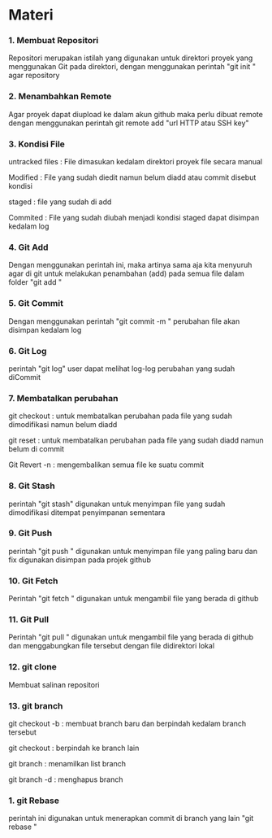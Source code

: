 # Materi

### 1. Membuat Repositori
Repositori merupakan istilah yang digunakan untuk direktori proyek yang menggunakan Git pada direktori, dengan menggunakan perintah "git init <nama direktori>" agar repository

### 2. Menambahkan Remote
Agar proyek dapat diupload ke dalam akun github maka perlu dibuat remote dengan menggunakan perintah git remote add "url HTTP atau SSH key"

### 3. Kondisi File
untracked files : File dimasukan kedalam direktori proyek file secara manual

Modified : File yang sudah diedit namun belum diadd atau commit disebut kondisi

staged : file yang sudah di add

Commited : File yang sudah diubah menjadi kondisi staged dapat disimpan kedalam log 

### 4. Git Add
Dengan menggunakan perintah ini, maka artinya sama aja kita menyuruh agar di git untuk melakukan penambahan (add) pada semua file dalam folder "git add <nama file>"

### 5. Git Commit
Dengan menggunakan perintah "git commit -m <nama log>" perubahan file akan disimpan kedalam log

### 6. Git Log
perintah "git log" user dapat melihat log-log perubahan yang sudah diCommit

### 7. Membatalkan perubahan
git checkout <nama file> : untuk membatalkan perubahan pada file yang sudah dimodifikasi namun belum diadd

git reset <nama file> : untuk membatalkan perubahan pada file yang sudah diadd namun belum di commit

Git Revert -n <nomor commit> : mengembalikan semua file ke suatu commit

### 8. Git Stash
perintah "git stash" digunakan untuk menyimpan file yang sudah dimodifikasi ditempat penyimpanan sementara

### 9. Git Push
perintah "git push <nama remote> <nama cabang>" digunakan untuk menyimpan file yang paling baru dan fix digunakan disimpan pada projek github


### 10. Git Fetch
Perintah "git fetch <nama remote> <nama cabang>" digunakan untuk mengambil file yang berada di github

### 11. Git Pull
Perintah "git pull <nama remote> <nama cabang>" digunakan untuk mengambil file yang berada di github dan menggabungkan file tersebut dengan file didirektori lokal

### 12. git clone
Membuat salinan repositori

### 13. git branch
git checkout -b <nama-branch> : membuat branch baru dan berpindah kedalam branch tersebut
  
git checkout <branch-name> : berpindah ke branch lain
  
git branch : menamilkan list branch

git branch -d <branch-name> : menghapus branch

### 1. git Rebase
perintah ini digunakan untuk menerapkan commit di branch yang lain "git rebase <nama branch>"
